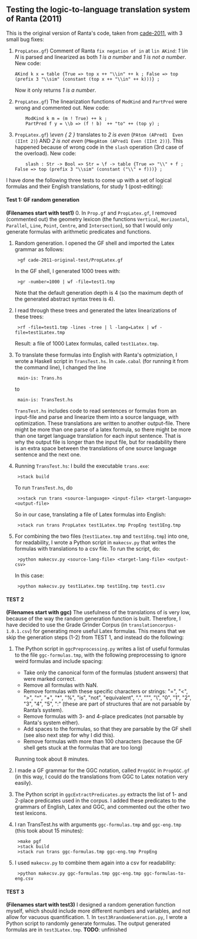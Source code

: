 ## Testing the logic-to-language translation system of Ranta (2011)

This is the original version of Ranta's code, taken from [cade-2011](https://github.com/GrammaticalFramework/gf-contrib/tree/master/cade-2011), with 3 small bug fixes:
1. 	`PropLatex.gf`) Comment of Ranta `fix negation of in` at `lin AKind`: *1 \in N* is parsed and linearized as both *1 is a number* and *1 is not a number*. New code:
        
        AKind k x = table {True => top x ++ "\\in" ++ k ; False => top (prefix 3 "\\sim" (constant (top x ++ "\\in" ++ k)))} ;
	Now it only returns *1 is a number*.
2. 	`PropLatex.gf`) The linearization functions of `ModKind` and `PartPred` were wrong and commented out. New code:

			ModKind k m = (m ! True) ++ k ;
			PartPred f y = \\b => (f ! b)  ++ "to" ++ (top y) ;
3.	`PropLatex.gf`) *\even { 2 }* translates to *2 is even* (`PAtom (APred1  Even (IInt 2)`) AND *2 is not even* (`PNegAtom (APred1 Even (IInt 2))`). This happened because of wrong code in the `slash` operation (3rd case of the overload). New code: 

			slash : Str -> Bool => Str = \f -> table {True => "\\" + f ; False => top (prefix 3 "\\sim" (constant ("\\" + f)))} ;

I have done the following three tests to come up with a set of logical formulas and their English translations, for study 1 (post-editing):
									 
#### Test 1: GF random generation
**(Filenames start with test1)**
0. In `Prop.gf` and `PropLatex.gf`, I removed (commented out) the geometry lexicon (the functions `Vertical`, `Horizontal`, `Parallel`, `Line`, `Point`, `Centre`, and `Intersection`), so that I would only generate formulas with arithmetic predicates and functions.
   
1. Random generation. I opened the GF shell and imported the Latex grammar as follows:

	    >gf cade-2011-original-test/PropLatex.gf
   In the GF shell, I generated 1000 trees with:
   
		>gr -number=1000 | wf -file=test1.tmp
   Note that the default generation depth is 4 (so the maximum depth of the generated abstract syntax trees is 4).
		
2. I read through these trees and generated the latex linearizations of these trees:

		>rf -file=test1.tmp -lines -tree | l -lang=Latex | wf -file=test1Latex.tmp
		
   Result: a file of 1000 Latex formulas, called `test1Latex.tmp`.
   
3. To translate these formulas into English with Ranta's optmiziation, I wrote a Haskell script in `TransTest.hs`. In `cade.cabal` (for running it from the command line), I changed the line 

		main-is: Trans.hs 
	to
	
		main-is: TransTest.hs
		
    `TransTest.hs` includes code to read sentences or formulas from an input-file and parse and linearize them into a source language, with optimization. These translations are written to another output-file. There might be more than one parse of a latex formula, so there might be more than one target language translation for each input sentence. That is why the output file is longer than the input file, but for readability there is an extra space between the translations of one source language sentence and the next one.
4. Running `TransTest.hs`:
    I build the executable `trans.exe`:

		>stack build
		
    To run `TransTest.hs`, do

		>>stack run trans <source-language> <input-file> <target-language> <output-file>
		
	So in our case, translating a file of Latex formulas into English:
	
		>stack run trans PropLatex test1Latex.tmp PropEng test1Eng.tmp
		
6. For combining the two files (`test1Latex.tmp` and `test1Eng.tmp`) into one, for readability, I wrote a Python script in `makecsv.py` that writes the formulas with translations to a csv file. To run the script, do:

		>python makecsv.py <source-lang-file> <target-lang-file> <output-csv>
    In this case:
    
		>python makecsv.py test1Latex.tmp test1Eng.tmp test1.csv


#### TEST 2
**(Filenames start with ggc)**
The usefulness of the translations of is very low, because of the way the random generation function is built. Therefore, I have decided to use the Grade Grinder Corpus (in `translationcorpus-1.0.1.csv`) for generating more useful Latex formulas. This means that we skip the generation steps (1-2) from TEST 1, and instead do the following:

1. The Python script in `ggcPreprocessing.py` writes a list of useful formulas to the file `ggc-formulas.tmp`, with the following preprocessing to ignore weird formulas and include spacing:
	- Take only the canonical form of the formulas (student answers) that were marked correct.
	- Remove all formulas with NaN.
	- Remove formulas with these specific characters or strings: "=", "<", ">", "^", "+", "*", "%", "is", "not", "equivalent", ".", "\"", "\\", "0", "1", "2", "3", "4", "5", ":" (these are part of structures that are not parsable by Ranta’s system).
	- Remove formulas with 3- and 4-place predicates (not parsable by Ranta's system either).
	- Add spaces to the formulas, so that they are parsable by the GF shell (see also next step for why I did this).
	- Remove formulas with more than 100 characters (because the GF shell gets stuck at the formulas that are too long)

	Running took about 8 minutes.
2. I made a GF grammar for the GGC notation, called `PropGGC` in `PropGGC.gf` (in this way, I could do the translations from GGC to Latex notation very easily).
3. The Python script in `ggcExtractPredicates.py` extracts the list of 1- and 2-place predicates used in the corpus. I added these predicates to the grammars of English, Latex and GGC, and commented out the other two test lexicons.
4. I ran TransTest.hs with arguments `ggc-formulas.tmp` and `ggc-eng.tmp` (this took about 15 minutes):

		>make pgf
		>stack build
		>stack run trans ggc-formulas.tmp ggc-eng.tmp PropEng
		
5. I used `makecsv.py` to combine them again into a csv for readability:

		>python makecsv.py ggc-formulas.tmp ggc-eng.tmp ggc-formulas-to-eng.csv

#### TEST 3 
**(Filenames start with test3)**
I designed a random generation function myself, which should include more different numbers and variables, and not allow for vacuous quantification.
    1. In `test3RrandomGeneration.py`, I wrote a Python script to randomly generate formulas. The output generated formulas are in `test3Latex.tmp`.
**TODO**: unfinished